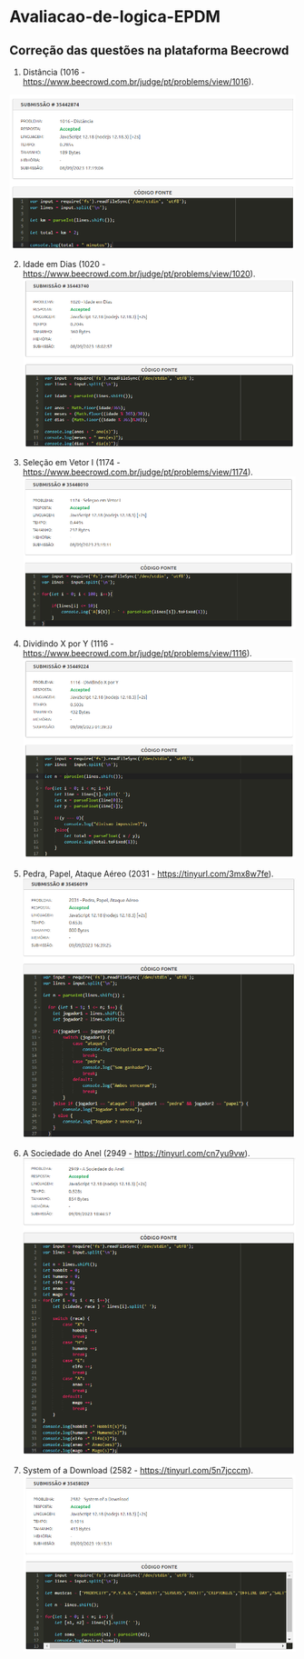# Avaliacao-de-logica-EPDM

## Correção das questões na plataforma Beecrowd

1. Distância (1016 - https://www.beecrowd.com.br/judge/pt/problems/view/1016).

![Imagem da questao 01](images/q01.png)

2. Idade em Dias (1020 - https://www.beecrowd.com.br/judge/pt/problems/view/1020).
![Imagem da questão 02](images/q02.png)
3. Seleção em Vetor I (1174 - https://www.beecrowd.com.br/judge/pt/problems/view/1174).
![Imagem da questão 03](images/q03.png)
4. Dividindo X por Y (1116 - https://www.beecrowd.com.br/judge/pt/problems/view/1116).
![Imagem da questão 04](images/q04.png)

5. Pedra, Papel, Ataque Aéreo (2031 - https://tinyurl.com/3mx8w7fe).
![Imagem da questão 05](images/q05.png)
6. A Sociedade do Anel (2949 - https://tinyurl.com/cn7yu9vw).
![Imagem da questão 06](images/q06.png)
7. System of a Download (2582 - https://tinyurl.com/5n7jcccm).
![Imagem da questão 07](images/q07.png)